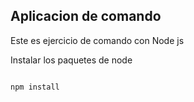 ## Aplicacion de comando

Este es ejercicio de comando con Node js

Instalar los paquetes de node

````

npm install

````